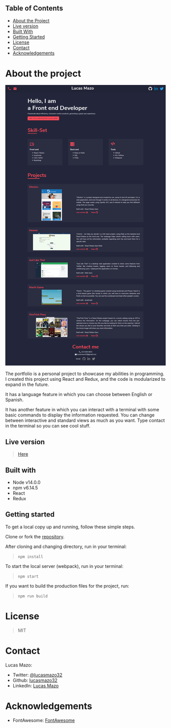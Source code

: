 ## Table of Contents

* [About the Project](#about-the-project)
* [Live version](#live-version)
* [Built With](#built-with)
* [Getting Started](#getting-started)
* [License](#license)
* [Contact](#contact)
* [Acknowledgements](#acknowledgements)

<!-- about-the-project -->
# About the project

![image](src/assets/images/projects/portfolio.png)

The portfolio is a personal project to showcase my abilities in programming. I created this project using React and Redux, and the code is modularized to expand in the future.

It has a language feature in which you can choose between English or Spanish.

It has another feature in which you can interact with a terminal with some basic commands to display the information requested. You can change between interactive and standard views as much as you want. Type contact in the terminal so you can see cool stuff.

## Live version

> [Here](https://www.lucasmazo.me/)

## Built with

- Node v14.0.0
- npm v6.14.5
- React
- Redux

## Getting started

To get a local copy up and running, follow these simple steps.

Clone or fork the [repository](https://github.com/lucasmazo32/portfolio-v2).

After cloning and changing directory, run in your terminal:

> ``` npm install ```

To start the local server (webpack), run in your terminal:

> ``` npm start ```

If you want to build the production files for the project, run:

> ``` npm run build ```

# License

> MIT

# Contact

Lucas Mazo:

- Twitter: [@lucasmazo32](https://twitter.com/lucasmazo32)
- Github: [lucasmazo32](https://github.com/lucasmazo32)
- LinkedIn: [Lucas Mazo](https://www.linkedin.com/in/lucasmazo/)

# Acknowledgements

- FontAwesome: [FontAwesome](https://fontawesome.com/)
